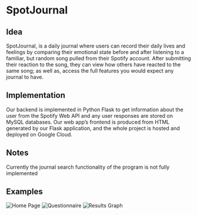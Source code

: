 # SpotJournal

## Idea
SpotJournal, is a daily journal where users can record their daily lives and feelings by comparing their emotional state before and after listening to a familiar, but random song pulled from their Spotify account. After submitting their reaction to the song, they can view how others have reacted to the same song; as well as, access the full features you would expect any journal to have.

## Implementation
Our backend is implemented in Python Flask to get information about the user from the Spotify Web API and any user responses are stored on MySQL databases. Our web app’s frontend is produced from HTML generated by our Flask application, and the whole project is hosted and deployed on Google Cloud.

## Notes
Currently the journal search functionality of the program is not fully implemented

## Examples
![Home Page](https://i.imgur.com/FgBu5OA.png)
![Questionnaire](https://i.imgur.com/l8AeOIF.png)
![Results Graph](https://i.imgur.com/mg46cqL.png)
